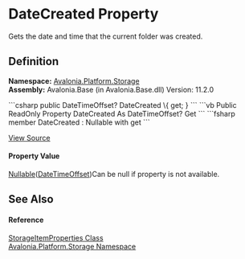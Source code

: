 # DateCreated Property


Gets the date and time that the current folder was created.



## Definition
**Namespace:** <a href="N_Avalonia_Platform_Storage">Avalonia.Platform.Storage</a>  
**Assembly:** Avalonia.Base (in Avalonia.Base.dll) Version: 11.2.0

<Tabs groupId="api-code-preview">
<TabItem value="csharp" label="C#">
```csharp
public DateTimeOffset? DateCreated \{ get; }
```
</TabItem>
<TabItem value="vb" label="VB">
```vb
Public ReadOnly Property DateCreated As DateTimeOffset?
	Get
```
</TabItem>
<TabItem value="fsharp" label="F#">
```fsharp
member DateCreated : Nullable<DateTimeOffset> with get
```
</TabItem>
</Tabs>



<a href="https://github.com/AvaloniaUI/Avalonia/tree/master/src/Avalonia.Base/Platform/Storage/StorageItemProperties.cs#L34" title="View the source code">View Source</a>



#### Property Value
<a href="https://learn.microsoft.com/dotnet/api/system.nullable-1" target="_blank" rel="noopener noreferrer">Nullable</a>(<a href="https://learn.microsoft.com/dotnet/api/system.datetimeoffset" target="_blank" rel="noopener noreferrer">DateTimeOffset</a>)Can be null if property is not available.

## See Also


#### Reference
<a href="T_Avalonia_Platform_Storage_StorageItemProperties">StorageItemProperties Class</a>  
<a href="N_Avalonia_Platform_Storage">Avalonia.Platform.Storage Namespace</a>  
